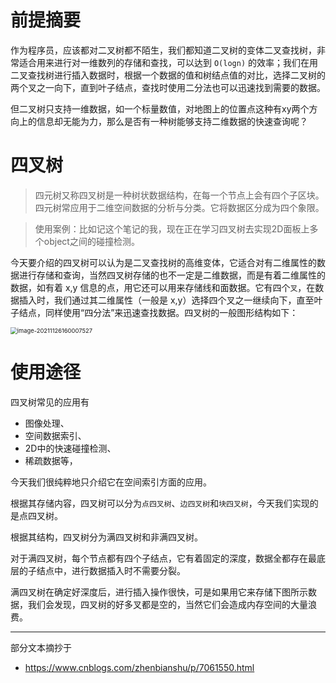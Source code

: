# 前提摘要

作为程序员，应该都对二叉树都不陌生，我们都知道二叉树的变体二叉查找树，非常适合用来进行对一维数列的存储和查找，可以达到 `O(logn)` 的效率；我们在用二叉查找树进行插入数据时，根据一个数据的值和树结点值的对比，选择二叉树的两个叉之一向下，直到叶子结点，查找时使用二分法也可以迅速找到需要的数据。

但二叉树只支持一维数据，如一个标量数值，对地图上的位置点这种有xy两个方向上的信息却无能为力，那么是否有一种树能够支持二维数据的快速查询呢？

# 四叉树

> 四元树又称四叉树是一种树状数据结构，在每一个节点上会有四个子区块。四元树常应用于二维空间数据的分析与分类。它将数据区分成为四个象限。

> 使用案例：比如记这个笔记的我，现在正在学习四叉树去实现2D面板上多个object之间的碰撞检测。

今天要介绍的四叉树可以认为是二叉查找树的高维变体，它适合对有二维属性的数据进行存储和查询，当然四叉树存储的也不一定是二维数据，而是有着二维属性的数据，如有着 x,y 信息的点，用它还可以用来存储线和面数据。它有四个`叉`，在数据插入时，我们通过其二维属性（一般是 x,y）选择四个叉之一继续向下，直至叶子结点，同样使用“四分法”来迅速查找数据。四叉树的一般图形结构如下：

<img src="../../../.mdnote/assets/image-20211126160007527.png" alt="image-20211126160007527" style="zoom:67%;" />

# 使用途径

四叉树常见的应用有

* 图像处理、
* 空间数据索引、
* 2D中的快速碰撞检测、
* 稀疏数据等，

今天我们很纯粹地只介绍它在空间索引方面的应用。

根据其存储内容，四叉树可以分为``点四叉树``、``边四叉树``和``块四叉树``，今天我们实现的是点四叉树。

根据其结构，四叉树分为满四叉树和非满四叉树。

对于满四叉树，每个节点都有四个子结点，它有着固定的深度，数据全都存在最底层的子结点中，进行数据插入时不需要分裂。

满四叉树在确定好深度后，进行插入操作很快，可是如果用它来存储下图所示数据，我们会发现，四叉树的好多叉都是空的，当然它们会造成内存空间的大量浪费。

---

部分文本摘抄于

* https://www.cnblogs.com/zhenbianshu/p/7061550.html